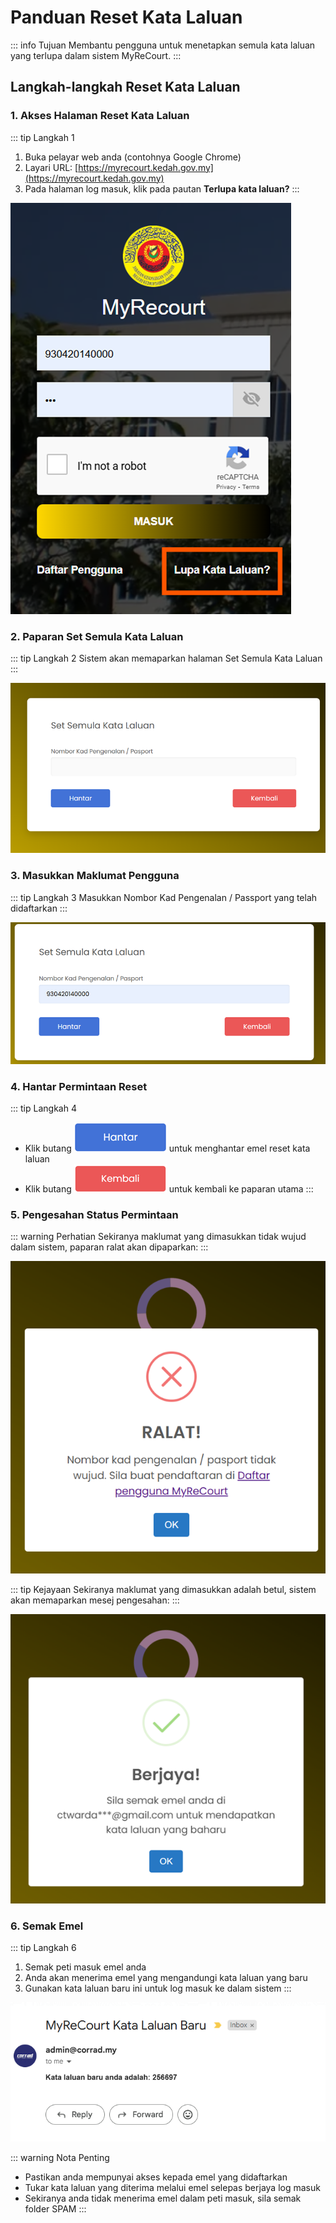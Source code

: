 # Panduan Reset Kata Laluan

::: info Tujuan
Membantu pengguna untuk menetapkan semula kata laluan yang terlupa dalam sistem MyReCourt.
:::

## Langkah-langkah Reset Kata Laluan

### 1. Akses Halaman Reset Kata Laluan

::: tip Langkah 1
1. Buka pelayar web anda (contohnya Google Chrome)
2. Layari URL: [https://myrecourt.kedah.gov.my](https://myrecourt.kedah.gov.my)
3. Pada halaman log masuk, klik pada pautan **Terlupa kata laluan?**
:::

![Klik Terlupa Kata Laluan](./image/lupa-kata-laluan/image1.png)

### 2. Paparan Set Semula Kata Laluan

::: tip Langkah 2
Sistem akan memaparkan halaman Set Semula Kata Laluan
:::

![Paparan Set Semula Kata Laluan](./image/lupa-kata-laluan/image2.png)

### 3. Masukkan Maklumat Pengguna

::: tip Langkah 3
Masukkan Nombor Kad Pengenalan / Passport yang telah didaftarkan
:::

![Masukkan Nombor Kad Pengenalan](./image/lupa-kata-laluan/image3.png)

### 4. Hantar Permintaan Reset

::: tip Langkah 4
- Klik butang ![Hantar](./image/lupa-kata-laluan/image4.png) untuk menghantar emel reset kata laluan
- Klik butang ![Kembali](./image/lupa-kata-laluan/image5.png) untuk kembali ke paparan utama
:::

### 5. Pengesahan Status Permintaan

::: warning Perhatian
Sekiranya maklumat yang dimasukkan tidak wujud dalam sistem, paparan ralat akan dipaparkan:
:::

![Ralat Maklumat Tidak Wujud](./image/lupa-kata-laluan/image6.png)

::: tip Kejayaan
Sekiranya maklumat yang dimasukkan adalah betul, sistem akan memaparkan mesej pengesahan:
:::

![Berjaya Hantar Emel](./image/lupa-kata-laluan/image7.png)

### 6. Semak Emel

::: tip Langkah 6
1. Semak peti masuk emel anda
2. Anda akan menerima emel yang mengandungi kata laluan yang baru
3. Gunakan kata laluan baru ini untuk log masuk ke dalam sistem
:::

![Emel Kata Laluan Baru](./image/lupa-kata-laluan/image8.png)

::: warning Nota Penting
- Pastikan anda mempunyai akses kepada emel yang didaftarkan
- Tukar kata laluan yang diterima melalui emel selepas berjaya log masuk
- Sekiranya anda tidak menerima emel dalam peti masuk, sila semak folder SPAM
::: 